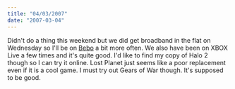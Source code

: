 ```yaml
---
title: "04/03/2007"
date: "2007-03-04"
---
```

Didn't do a thing this weekend but we did get broadband in the flat on Wednesday so I'll be on [Bebo](http://paddy1138.bebo.com) a bit more often. We also have been on XBOX Live a few times and it's quite good. I'd like to find my copy of Halo 2 though so I can try it online. Lost Planet just seems like a poor replacement even if it is a cool game. I must try out Gears of War though. It's supposed to be good.